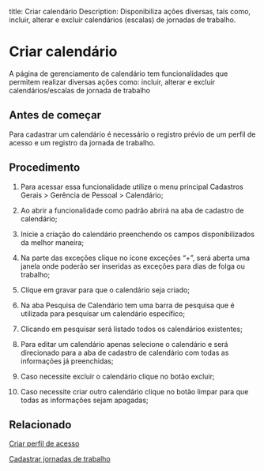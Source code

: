 title:  Criar calendário
Description: Disponibiliza ações diversas, tais como, incluir, alterar e excluir calendários (escalas) de jornadas de trabalho. 

# Criar calendário
A página de gerenciamento de calendário tem funcionalidades que permitem realizar diversas ações como: incluir, alterar e excluir calendários/escalas de jornada de trabalho 

Antes de começar
----------------

Para cadastrar um calendário é necessário o registro prévio de um perfil de acesso e um registro da jornada de trabalho.

Procedimento
------------

1.  Para acessar essa funcionalidade utilize o menu principal Cadastros Gerais > Gerência de Pessoal > Calendário;

2.  Ao abrir a funcionalidade como padrão abrirá na aba de cadastro de calendário;

3.  Inicie a criação do calendário preenchendo os campos disponibilizados da melhor maneira;

4.  Na parte das exceções clique no ícone exceções “+”, será aberta uma janela onde poderão ser inseridas as exceções para dias de folga ou trabalho;

5. Clique em gravar para que o calendário seja criado;

6. Na aba Pesquisa de Calendário tem uma barra de pesquisa que é utilizada para pesquisar um calendário específico;

7. Clicando em pesquisar será listado todos os calendários existentes;

8. Para editar um calendário apenas selecione o calendário e será direcionado para a aba de cadastro de calendário com todas as informações já preenchidas;

9. Caso necessite excluir o calendário clique no botão excluir;

10. Caso necessite criar outro calendário clique no botão limpar para que todas as informações sejam apagadas;


Relacionado
-----------

[Criar perfil de acesso](/pt-br/4biz-helium/initial-settings/access-settings/profile/create-profile-access.html)

[Cadastrar jornadas de trabalho](/pt-br/4biz-helium/platform-administration/time/create-working-day.html)

